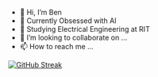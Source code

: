 - 👋 Hi, I’m Ben
- 👀 Currently Obsessed with AI
- 🌱 Studying Electrical Engineering at RIT
- 💞️ I’m looking to collaborate on ...
- 📫 How to reach me ...

[![GitHub Streak](https://github-readme-streak-stats.herokuapp.com?user=bwb5165&theme=monokai&hide_border=true&date_format=M%20j%5B%2C%20Y%5D)](https://git.io/streak-stats)

<!---
bwb5165/bwb5165 is a ✨ special ✨ repository because its `README.md` (this file) appears on your GitHub profile.
You can click the Preview link to take a look at your changes.
--->
